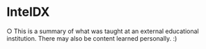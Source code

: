 # IntelDX
○ This is a summary of what was taught at an external educational institution. There may also be content learned personally. :)

